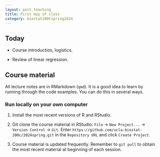 ```yaml
---
layout: post_teaching
title: First day of class
category: biostat200Cspring2024
---
```


## Today

* Course introduction, logistics.

* Review of linear regression.

## Course material

All lecture notes are in RMarkdown (`qmd`). It is a good idea to learn by running through the code examples. You can do this in several ways. 

### Run locally on your own computer

1. Install the most recent versions of R and RStudio. 

2. Git clone the course material in RStudio: `File` -> `New Project...` -> `Version Control` -> `Git`. Enter `https://github.com/ucla-biostat-200c/2024spring.git` in the `Repository URL` and click `Create Project`. 

3. Course material is updated frequently. Remember to `git pull` to obtain the most recent material at beginning of each session. 

